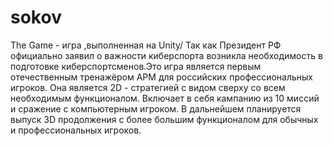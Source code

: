 # sokov
The Game - игра ,выполненная на Unity/
Так как Президент РФ официально заявил о важности киберспорта возникла необходимость в подготовке киберспортсменов.Это игра является первым отечественным тренажёром APM для российских профессиональных игроков.
Она является 2D - стратегией с видом сверху со всем необходимым функционалом.
Включает в себя кампанию из 10 миссий и сражение с компьютерным игроком.
В дальнейшем планируется выпуск 3D продолжения с более большим функционалом для обычных и профессиональных игроков.
